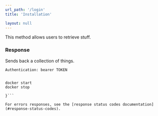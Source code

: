 ```yaml
---
url_path: '/login'
title: 'Installation'

layout: null
---
```


This method allows users to retrieve stuff.

### Response

Sends back a collection of things.

```Authentication: bearer TOKEN```
```{

docker start
docker stop

}```

For errors responses, see the [response status codes documentation](#response-status-codes).
